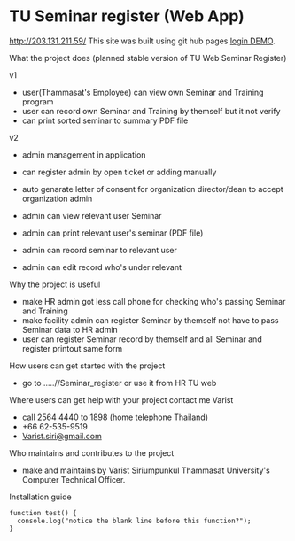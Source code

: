 # TU Seminar register (Web App)

http://203.131.211.59/
This site was built using git hub pages [login DEMO](https://brokenhead.github.io/test_web_github/login_TU_SEMINAR_.html).

What the project does
(planned stable version of TU Web Seminar Register)

v1
- user(Thammasat's Employee) can view own Seminar and Training program
- user can record own Seminar and Training by themself but it not verify
- can print sorted seminar to summary PDF file

v2
- admin management in application
- can register admin by open ticket or adding manually
- auto genarate letter of consent for organization director/dean to accept organization admin
  
- admin can view relevant user Seminar
- admin can print relevant user's seminar (PDF file)
- admin can record seminar to relevant user
- admin can edit record who's under relevant


Why the project is useful
- make HR admin got less call phone for checking who's passing Seminar and Training
- make facility admin can register Seminar by themself not have to pass Seminar data to HR admin
- user can register Seminar record by themself and all Seminar and register printout same form 


How users can get started with the project
- go to .....//Seminar_register or use it from HR TU web

Where users can get help with your project
contact me Varist
- call 2564 4440 to 1898 (home telephone Thailand)
- +66 62-535-9519 
- Varist.siri@gmail.com

Who maintains and contributes to the project
- make and maintains by Varist Siriumpunkul Thammasat University's Computer Technical Officer.

Installation guide
```
function test() {
  console.log("notice the blank line before this function?");
}
```
